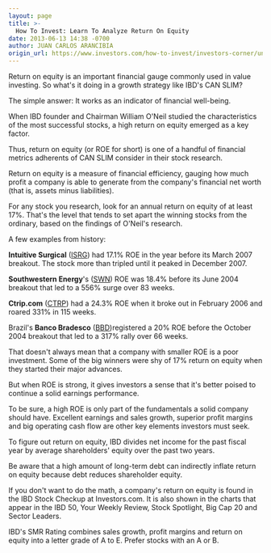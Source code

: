 ```yaml
---
layout: page
title: >-
  How To Invest: Learn To Analyze Return On Equity
date: 2013-06-13 14:38 -0700
author: JUAN CARLOS ARANCIBIA
origin_url: https://www.investors.com/how-to-invest/investors-corner/understanding-return-on-equity/
---
```


Return on equity is an important financial gauge commonly used in value investing. So what's it doing in a growth strategy like IBD's CAN SLIM?

The simple answer: It works as an indicator of financial well-being.

When IBD founder and Chairman William O'Neil studied the characteristics of the most successful stocks, a high return on equity emerged as a key factor.

Thus, return on equity (or ROE for short) is one of a handful of financial metrics adherents of CAN SLIM consider in their stock research.

Return on equity is a measure of financial efficiency, gauging how much profit a company is able to generate from the company's financial net worth (that is, assets minus liabilities).

For any stock you research, look for an annual return on equity of at least 17%. That's the level that tends to set apart the winning stocks from the ordinary, based on the findings of O'Neil's research.

A few examples from history:

**Intuitive Surgical** ([ISRG](https://research.investors.com/quote.aspx?symbol=ISRG)) had 17.1% ROE in the year before its March 2007 breakout. The stock more than tripled until it peaked in December 2007.

**Southwestern Energy**'s ([SWN](https://research.investors.com/quote.aspx?symbol=SWN)) ROE was 18.4% before its June 2004 breakout that led to a 556% surge over 83 weeks.

**Ctrip.com** ([CTRP](https://research.investors.com/quote.aspx?symbol=CTRP)) had a 24.3% ROE when it broke out in February 2006 and roared 331% in 115 weeks.

Brazil's **Banco Bradesco** ([BBD](https://research.investors.com/quote.aspx?symbol=BBD))registered a 20% ROE before the October 2004 breakout that led to a 317% rally over 66 weeks.

That doesn't always mean that a company with smaller ROE is a poor investment. Some of the big winners were shy of 17% return on equity when they started their major advances.

But when ROE is strong, it gives investors a sense that it's better poised to continue a solid earnings performance.

To be sure, a high ROE is only part of the fundamentals a solid company should have. Excellent earnings and sales growth, superior profit margins and big operating cash flow are other key elements investors must seek.

To figure out return on equity, IBD divides net income for the past fiscal year by average shareholders' equity over the past two years.

Be aware that a high amount of long-term debt can indirectly inflate return on equity because debt reduces shareholder equity.

If you don't want to do the math, a company's return on equity is found in the IBD Stock Checkup at Investors.com. It is also shown in the charts that appear in the IBD 50, Your Weekly Review, Stock Spotlight, Big Cap 20 and Sector Leaders.

IBD's SMR Rating combines sales growth, profit margins and return on equity into a letter grade of A to E. Prefer stocks with an A or B.
